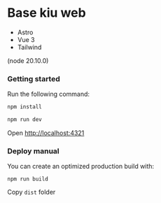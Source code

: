 # Base kiu web

- Astro
- Vue 3
- Tailwind

(node 20.10.0)

### Getting started

Run the following command:

```bash
npm install

npm run dev
```

Open [http://localhost:4321](http://localhost:4321)

### Deploy manual

You can create an optimized production build with:

```shell
npm run build
```

Copy `dist` folder
